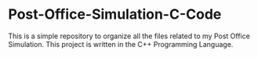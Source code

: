 # Post-Office-Simulation-C-Code
This is a simple repository to organize all the files related to my Post Office Simulation. This project is written in the C++ Programming Language.
